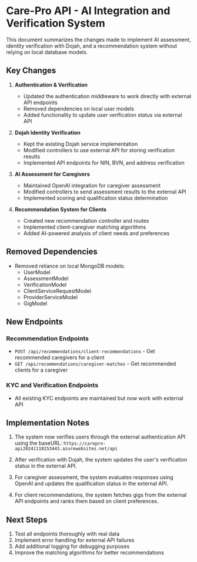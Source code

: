 # Care-Pro API - AI Integration and Verification System

This document summarizes the changes made to implement AI assessment, identity verification with Dojah, and a recommendation system without relying on local database models.

## Key Changes

1. **Authentication & Verification**
   - Updated the authentication middleware to work directly with external API endpoints
   - Removed dependencies on local user models
   - Added functionality to update user verification status via external API

2. **Dojah Identity Verification**
   - Kept the existing Dojah service implementation
   - Modified controllers to use external API for storing verification results
   - Implemented API endpoints for NIN, BVN, and address verification

3. **AI Assessment for Caregivers**
   - Maintained OpenAI integration for caregiver assessment
   - Modified controllers to send assessment results to the external API
   - Implemented scoring and qualification status determination

4. **Recommendation System for Clients**
   - Created new recommendation controller and routes
   - Implemented client-caregiver matching algorithms
   - Added AI-powered analysis of client needs and preferences

## Removed Dependencies

- Removed reliance on local MongoDB models:
  - UserModel
  - AssessmentModel
  - VerificationModel
  - ClientServiceRequestModel
  - ProviderServiceModel
  - GigModel

## New Endpoints

### Recommendation Endpoints
- `POST /api/recommendations/client-recommendations` - Get recommended caregivers for a client
- `GET /api/recommendations/caregiver-matches` - Get recommended clients for a caregiver

### KYC and Verification Endpoints
- All existing KYC endpoints are maintained but now work with external API

## Implementation Notes

1. The system now verifies users through the external authentication API using the baseURL: `https://carepro-api20241118153443.azurewebsites.net/api`

2. After verification with Dojah, the system updates the user's verification status in the external API.

3. For caregiver assessment, the system evaluates responses using OpenAI and updates the qualification status in the external API.

4. For client recommendations, the system fetches gigs from the external API endpoints and ranks them based on client preferences.

## Next Steps

1. Test all endpoints thoroughly with real data
2. Implement error handling for external API failures
3. Add additional logging for debugging purposes
4. Improve the matching algorithms for better recommendations
